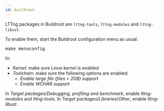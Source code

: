 ```yaml
---
id: buildroot
---
```


LTTng packages in Buildroot are `lttng-tools`, `lttng-modules` and
`lttng-libust`.

To enable them, start the Buildroot configuration menu as usual:

<pre class="term">
make menuconfig
</pre>

In:

  * _Kernel_: make sure _Linux kernel_ is enabled
  * _Toolchain_: make sure the following options are enabled:
    * _Enable large file (files > 2GB) support_
    * _Enable WCHAR support_

In _Target packages_/_Debugging, profiling and benchmark_, enable
_lttng-modules_ and _lttng-tools_. In
_Target packages_/_Libraries_/_Other_, enable _lttng-libust_.
